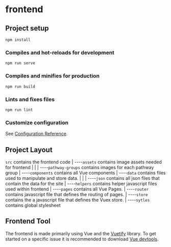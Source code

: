 # frontend

## Project setup
```
npm install
```
### Compiles and hot-reloads for development
```
npm run serve
```
### Compiles and minifies for production
```
npm run build
```
### Lints and fixes files
```
npm run lint
```
### Customize configuration
See [Configuration Reference](https://cli.vuejs.org/config/).

## Project Layout
``src`` contains the frontend code
  |
  ----``assets`` contains image assets needed for frontend
  |      |
  |      ----``pathway-groups`` contains images for each pathway group
  |
  ----``components`` contains all Vue components
  |
  ----``data`` contains files used to manipulate and store data.
  |      |
  |      ----``json`` contains all json files that contain the data for the site
  |
  ----``helpers`` contains helper javascript files used within frontend
  |
  ----``pages`` contains all Vue Pages.
  |
  ----``router`` contains javascript file that defines the routing of pages.
  |
  ----``store`` contains the a javascript file that defines the Vuex store.
  |
  ----``sytles`` contains global stylesheet

## Frontend Tool
The frontend is made primarily using Vue and the [Vuetify](vuetifyjs.com/) library. To get started on a specific issue it is recommended to download [Vue devtools](https://devtools.vuejs.org/). 